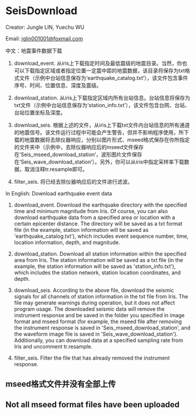 # SeisDownload
Creator: Jungle LIN, Yuechu WU

Email: jglin001001@foxmail.com

中文：地震事件数据下载
1. download_event.  从iris上下载指定时间及最低震级的地震目录。当然，你也可以下载指定区域或者指定位置一定震中距的地震数据，该目录将保存为txt格式文件（示例中台站信息保存为‘earthquake_catalog.txt’），该文件包含事件序号、时间、位置信息、深度及震级。
   
2. download_station.  从iris上下载指定区域内所有台站信息。台站信息将保存为txt文件（示例中台站信息保存为‘station_info.txt’），该文件包含台网、台站、台站位置坐标及深度。
   
3. download_seis.  根据上述的文件，从iris上下载txt文件内台站信息的所有通道的地震信号。该文件运行过程中可能会产生警告，但并不影响程序使用，所下载的地震数据将去除仪器响应，分别以图片形式、mseed格式保存在你所指定的文件夹中（示例中，去除仪器响应后的mseed文件保存在‘Seis_mseed_download_station’，波形图片文件保存在‘Seis_wave_download_station’）。另外，你可以从iris中指定采样率下载数据，取消注释tr.resample即可。
   
4. filter_seis.  将已经去除仪器响应后的文件进行滤波。

In English: Download earthquake event data
1. download_event. Download the earthquake directory with the specified time and minimum magnitude from Iris. Of course, you can also download earthquake data from a specified area or location with a certain epicenter distance. The directory will be saved as a txt format file (in the example, station information will be saved as 'earthquake_catalog.txt'), which includes event sequence number, time, location information, depth, and magnitude.
   
2. download_station. Download all station information within the specified area from Iris. The station information will be saved as a txt file (in the example, the station information will be saved as 'station_info.txt'), which includes the station network, station location coordinates, and depth.

3. download_seis. According to the above file, download the seismic signals for all channels of station information in the txt file from Iris. The file may generate warnings during operation, but it does not affect program usage. The downloaded seismic data will remove the instrument response and be saved in the folder you specified in image format and mseed format (for example, the mseed file after removing the instrument response is saved in 'Seis_mseed_download_station', and the waveform image file is saved in 'Seis_wave_download_station'). Additionally, you can download data at a specified sampling rate from Iris and uncomment tr.resample.
   
4. filter_seis. Filter the file that has already removed the instrument response.

## mseed格式文件并没有全部上传
## Not all mseed format files have been uploaded
